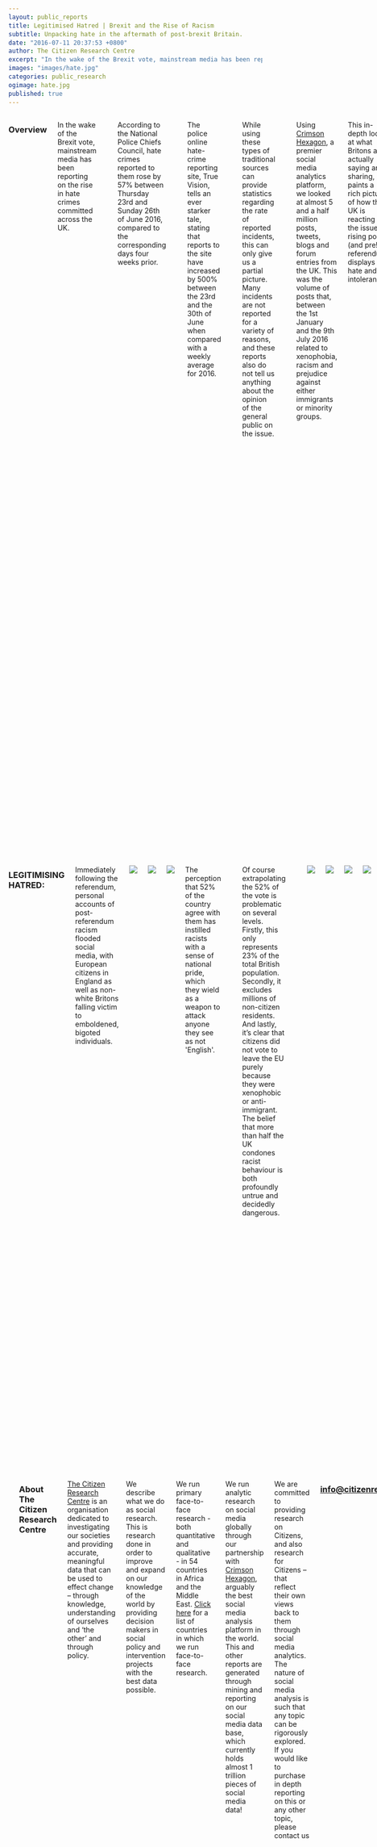 ```yaml
---
layout: public_reports
title: Legitimised Hatred | Brexit and the Rise of Racism
subtitle: Unpacking hate in the aftermath of post-brexit Britain. 
date: "2016-07-11 20:37:53 +0800"
author: The Citizen Research Centre
excerpt: "In the wake of the Brexit vote, mainstream media has been reporting on the rise in hate crimes committed across the UK. We find out more about what is going on on Social Media."
images: "images/hate.jpg"
categories: public_research
ogimage: hate.jpg
published: true
---
```

<div class="row">
    <div class='medium-2 large-2 columns'>
        <div class='spacing'></div>
    </div>
<div class='medium-8 large-8 columns'>
    <h3>Overview</h3>
<p>In the wake of the Brexit vote, mainstream media has been reporting on the rise in hate crimes committed across the UK.</p><p>

According to the National Police Chiefs Council, hate crimes reported to them rose by 57% between Thursday 23rd and Sunday 26th of June 2016, compared to the corresponding days four weeks prior.</p><p>

The police online hate-crime reporting site, True Vision, tells an ever starker tale, stating that reports to the site have increased by 500% between the 23rd and the 30th of June when compared with a weekly average for 2016.</p><p>

While using these types of traditional sources can provide statistics regarding the rate of reported incidents, this can only give us a partial picture. Many incidents are not reported for a variety of reasons, and these reports also do not tell us anything about the opinion of the general public on the issue.</p><p>

Using <a href="http://crimsonhexagon.com" target="_blank">Crimson Hexagon</a>, a premier social media analytics platform, we looked at almost 5 and a half million posts, tweets, blogs and forum entries from the UK. This was the volume of posts that, between the 1st January and the 9th July 2016 related to xenophobia, racism and prejudice against either immigrants or minority groups.</p><p>
This in-depth look at what Britons are actually saying and sharing, paints a rich picture of how the UK is reacting to the issue of rising post (and pre!) referendum displays of hate and intolerance.</p>

<h3>Hot Topics</h3>
<p>The timeline below shows the dramatic rise in online conversation on the topic of xenophobia after the Brexit vote. It is important to point out that this is all conversation on the topic including direct hate speech, discussion of the issue or advocacy against it.</p><p>
In the week of 16-22 June there was already a significant number of posts - 292,392 - relating to xenophobia and prejudice against immigrants and minorities, about a tenfold increase on the weekly average over the first 5 months of 2016.</p><p>
The volume of this conversation rose to a staggering 749,975 in the week of 23-29 June 2016, a 256% increase in a single week.</p>
<p style="text-align: center;" ><img src="images/blog-images/hatespeech_volume.jpg"></p>
<p>The @PostRefRacism Twitter handle has been mentioned over than 4,300 times since the referendum, more than any other.  #PostRefRacism has been used more than 34,000 times since the 23rd of June. The only on-topic hashtag that was used more is, unsurprisingly, #Brexit.</p>
</div>
<div class='medium-2 large-2 columns'>
        <div class='spacing'></div>
    </div>
</div>
<div class="row">
    <div class='medium-2 large-2 columns'>
        <div class='spacing'></div>
    </div>
<div class='medium-8 large-8 columns'>
<div id="handle_mentions" style="height: 400px; float: left; margin: 1%;"></div>
</div>
<div class='medium-2 large-2 columns'>
        <div class='spacing'></div>
    </div>
</div>
<div class="row">
    <div class='medium-2 large-2 columns'>
        <div class='spacing'></div>
    </div>
<div class='medium-8 large-8 columns'>
<div id="hashtag_mentions" style="height: 400px; float: left; margin: 1%;"></div>
</div>
<div class='medium-2 large-2 columns'>
        <div class='spacing'></div>
    </div>
</div>
<div class="row">
    <div class='medium-2 large-2 columns'>
        <div class='spacing'></div>
    </div>
<div class='medium-8 large-8 columns'>
    <h3>LEGITIMISING HATRED:</h3>
<p>Immediately following the referendum, personal accounts of post-referendum racism flooded social media, with European citizens in England as well as non-white Britons falling victim to emboldened, bigoted individuals.</p>
<p style="text-align: center;" ><img src="images/blog-images/assed_tweet.jpg"></p>
<p style="text-align: center;" ><img src="images/blog-images/roberts_tweet.jpg"></p>
<p style="text-align: center;" ><img src="images/blog-images/krupa_tweet.jpg"></p>
<p>The perception that 52% of the country agree with them has instilled racists with a sense of national pride, which they wield as a weapon to attack anyone they see as not 'English'.</p><p>

Of course extrapolating the 52% of the vote is problematic on several levels.  Firstly, this only represents 23% of the total British population.  Secondly, it excludes millions of non-citizen residents. And lastly, it’s clear that citizens did not vote to leave the EU purely because they were xenophobic or anti-immigrant. 
The belief that more than half the UK condones racist behaviour is both profoundly untrue and decidedly dangerous.  
</p>
<p style="text-align: center;" ><img src="images/blog-images/david_tweet.jpg"></p>
<p style="text-align: center;" ><img src="images/blog-images/joelle_tweet.jpg"></p>
<p style="text-align: center;" ><img src="images/blog-images/lewis_tweet.jpg"></p>
<p style="text-align: center;" ><img src="images/blog-images/siegel_tweet.jpg"></p>

<h3>IS IMMIGRATION A LEGITIMATE THREAT TO BRITAIN?</h3>
<p>A recent Oxford paper found that "EU migrants are less likely to claim out-of-work benefits, such as Jobseekers’ Allowance and incapacity benefit, compared to their UK counterparts," It goes on to state that "In February 2015, people who were EU nationals when they registered for a National Insurance Number made up 2.2% of the total [Department for Work and Pensions] working-age benefits caseload, but were about 6% of the working-age population." British hostility to immigrants predates the recent spate of mass immigration. An Oxford University study by Scott Blinder, looking at historical polling data spanning decades found that Brits believed there were “too many immigrants” long before the net immigration could have any appreciable effect on the British economy.</p><p>

Along with the perceived burden on the UK’s social services, immigrants taking British job was a hot topic during campaigning so you would expect hostility about immigration to be correlated to the actual level of immigration. But it’s not.</p><p>

A paper by Torsten Bell, director of the UK economic think tank Resolution Foundation, found no correlation at all between the share of votes for Leave in the referendum and the areas where wages have fallen since 2002 - theoretically the areas hardest hit by the financial crisis, or those where migration is said to have held down wages.</p><p>

Although pro-Brexit voters weren’t primarily from areas which had become poorer since the immigration wave, they did come from historically poor areas, dating back to the late 70’s. 
</p>
<h3>NOT SO BLACK AND WHITE.</h3>
<p>Analysing the growth in volume of this conversation draws an outline around how important the issue is to social media users. Quantifying the feelings involved in this conversation is however an overwhelmingly difficult task, as opinions on such a highly politicised issue are complex and nuanced.</p><p>

Immigration is a complicated issue, currently inflamed by the refugee crisis. Although no correlation has been found between those affected by immigration influx and Leave voters, it is a legitimate topic for conversation.</p><p>

Racism, xenophobia and intolerance, on the other hand, are irrational and usually based in fear or ignorance. It is inevitable that every society will have its share of people who hold these views. Ideally, the values of the rest of the community temper their actions and reduce how entitled they feel to hold and express their views.
</p>
<p style="text-align: center;" ><img src="images/blog-images/tanner_tweet.jpg"></p>
<p style="text-align: center;" ><img src="images/blog-images/park_tweet.jpg"></p>    
<p style="text-align: center;" ><img src="images/blog-images/gallon_tweet.jpg"></p>
<p>We have found a track record of pre-emptive counter narrative as well as a large outpouring of support for victims, and calls for unity. Brits from both camps are standing up to, or at least speaking out against, bigotry, racism and prejudice from their fellow countrymen.</p>
<p style="text-align: center;" ><img src="images/blog-images/pohotsky_tweet.jpg"></p>
<p style="text-align: center;" ><img src="images/blog-images/larkin_tweet.jpg"></p>
<p style="text-align: center;" ><img src="images/blog-images/lewis_tweet2.jpg"></p>
<h3>OLD NEWS</h3>
<p>Racism and xenophobia is not a new post-Brexit phenomenon and neither is online conversation about it. In our UK data for the first 5 months of 2016 we found an average of 23,949 posts per day referencing xenophobia, racism, and other hate crimes.</p>
<p style="text-align: center;" ><img src="images/blog-images/year_mentions.jpg"></p>
<p style="text-align: center;" ><img src="images/blog-images/nova_tweet.jpg"></p>
<p style="text-align: center;" ><img src="images/blog-images/cooper_tweet.jpg"></p>
<p style="text-align: center;" ><img src="images/blog-images/chicken_tweet.jpg"></p>
<h3>DOES RHETORIC REALLY MATTER?</h3>
<p>Both in the USA and in the UK, we have seen a rise in hate crimes and racism off the back of ugly political campaigns that have focused on division. We looked at the top 10 twitter handles mentioned in conversation around xenophobia and racial prejudice for 2016 in the UK, and we see that politicians dominate.</p>
<div id="topten" style="height: 400px; float: left;"></div>
<p>All the way from across the pond, American Republican candidate @realDonaldTrump takes top spot and even @DonaldJTrumpJr, his son, makes it into the top ten! @Nigel_Farage, the face of UKIP, and @ZacGoldsmith, a British Conservative politician held the number 5 and 6 spot respectively for 2016 year-to-date. @SadiqKhan - the mayor of London - ties in third with @LBC - a London based call in Radio which held call in shows for politicians Nick Clegg, Nigel Farage, Boris Johnson and Alex Salmond. </p><p>

If we take into consideration that our study was not specific to Brexit conversation, it becomes clear that these figures have become intrinsically linked, at least in the minds of the social media community, with the topic of racism and xenophobia. We should also not underestimate the influence of mainstream media – with agendas that remain murky, and are inclined towards populism.
</p>
<p style="text-align: center;" ><img src="images/blog-images/cullen_tweet.jpg"></p>
<h3>TUG OF WAR</h3>
<p>In using their public platform to stoke the fires of hatred, community leaders, politicians, and those in positions of authority legitimise extremist views and fertilise the seeds of division. Luckily there are fewer places to hide in the age of the internet and once the veil is lifted, society tends to fight back.</p>
<p style="text-align: center;" ><img src="images/blog-images/wilks_tweet.jpg"></p>
<p style="text-align: center;" ><img src="images/blog-images/kapona_tweet.jpg"></p>
<p style="text-align: center;" ><img src="images/blog-images/shazia_tweet.jpg"></p>
<p style="text-align: center;" ><img src="images/blog-images/draven_tweet.jpg"></p>
<p style="text-align: center;" ><img src="images/blog-images/lammy_tweet.jpg"></p>
<p style="text-align: center;" ><img src="images/blog-images/smith_tweet.jpg"></p>
<p>Social media has become, at least in part, a call-to-action platform in post referendum Britain. It has been used to promote ideals of solidarity and inclusiveness as well as sharing expressions on those ideals. Brits countrywide are being urged to report what they see and to stand up against bigoted behaviour. Civilians and police are sharing information and advice.</p>
<p style="text-align: center;" ><img src="images/blog-images/cultural_diversity.jpg"></p>
<p style="text-align: center;" ><img src="images/blog-images/mccoy_tweet.jpg"></p>
<p style="text-align: center;" ><img src="images/blog-images/conner_tweet.jpg"></p>
<p style="text-align: center;" ><img src="images/blog-images/dubyu_tweet.jpg"></p>
<p style="text-align: center;" ><img src="images/blog-images/dilly_tweet.jpg"></p>
<p>Social media is a powerful tool - where free speech reigns supreme. The stage belongs to anyone with an opinion but even in cyberspace those who shout the loudest, with a unified voice, get to direct the play. Creating communities online that reflect the values we hold offline will shape our collective future. Will we build it on empathy or let it be guided by fear?</p>
<p style="text-align: center;" ><img src="images/blog-images/singh_tweet.jpg"></p>
<h3 style="color: red;">(STRONG LANGUAGE WARNING!)</h3>
<p style="text-align: center;"><img src="images/blog-images/farage_tweet.jpg"></p>
<p style="text-align: center;"><img src="images/blog-images/betty_tweet.jpg"></p>
<p style="text-align: center;"><img src="images/blog-images/traynor_tweet.jpg"></p>
</div>
<div class='medium-2 large-2 columns'>
        <div class='spacing'></div>
    </div>
</div>
<div class="row">
<div class='medium-2 large-2 columns'>
        <div class='spacing'></div>
    </div>
<div class='medium-8 large-8 columns'>
<div class='spacing'></div>
<h3>About The Citizen Research Centre</h3>
<p><a href="{{site.url}}" target="_blank">The Citizen Research Centre</a> is an organisation dedicated to investigating our societies and providing accurate, meaningful data that can be used to effect change – through knowledge, understanding of ourselves and ‘the other’ and through policy.</p><p>
We describe what we do as social research. This is research done in order to improve and expand on our knowledge of the world by providing decision makers in social policy and intervention projects with the best data possible.</p><p>
We run primary face-to-face research - both quantitative and qualitative - in 54 countries in Africa and the Middle East. <a href="where-we-work.html" target="_blank">Click here</a> for a list of countries in which we run face-to-face research.</p><p>
We run analytic research on social media globally through our partnership with <a href="http://www.crimsonhexagon.com/" target="_blank">Crimson Hexagon</a>, arguably the best social media analysis platform in the world. This and other reports are generated through mining and reporting on our social media data base, which currently holds almost 1 trillion pieces of social media data!</p><p>
We are committed to providing research on Citizens, and also research for Citizens – that reflect their own views back to them through social media analytics.
The nature of social media analysis is such that any topic can be rigorously explored.  If you would like to purchase in depth reporting on this or any other topic, please contact us</p>  <h3 style="text-align: center;"><a href="mailto:info@citizenresearchcentre.org">info@citizenresearchcentre.org</a></h3>
</div>
<div class='medium-2 large-2 columns'>
    <div class='spacing'></div>
    </div>
</div>
<script>
$(function () {
    $('#handle_mentions').highcharts({
        chart: {
            type: 'bar'
        },
        title: {
            text: 'Handle Mentions - Hate Crimes & Intimidation Stories'
        },
        subtitle: {
            text: 'Source: <a href="http://www.crimsonhexagon.com/">Crimson Hexagon</a>'
        },
        xAxis: {
            categories: ['@PostRefRacism','@Nigel_Farage', '@jeremycorbyn', '@LBC', '@BBCNews', '@SkyNews', '@Guardian', '@BorisJohnson', '@HuffPostUK', '@posklondon'],
            title: {
                text: null
            }
        },
        yAxis: {
            min: 0,
            title: {
                text: 'Mentions',
                align: 'high'
            },
            labels: {
                overflow: 'justify'
            }
        },
        tooltip: {
            valueSuffix: ' mentions'
        },
        plotOptions: {
            bar: {
                dataLabels: {
                    enabled: true
                }
            }
        },
        credits: {
            enabled: false
        },
        series: [{
            name: 'Mentions',
            data: [4300, 3800, 3500, 2500, 2000, 2000, 1900, 1800, 1800, 1600]
        }]
    });
});
</script>



<script>
$(function () {
    $('#topten').highcharts({
        chart: {
            type: 'bar'
        },
        title: {
            text: 'Top 10 Twitter Handles Mentions (UK)'
        },
        subtitle: {
            text: 'Source: <a href="http://www.crimsonhexagon.com/">Crimson Hexagon</a>'
        },
        xAxis: {
            categories: ['@realDonaldTrump', '@Youtube', '@SadiqKhan', '@LBC', '@Nigel_Farage', '@ZacGoldsmith', '@BBCNews', '@guardian', '@DonaldTrumpjnr', '@SkyNews'],
            title: {
                text: null
            }
        },
        yAxis: {
            min: 0,
            title: {
                text: 'Mentions',
                align: 'high'
            },
            labels: {
                overflow: 'justify'
            }
        },
        tooltip: {
            valueSuffix: ' mentions'
        },
        plotOptions: {
            bar: {
                dataLabels: {
                    enabled: true
                }
            }
        },
        credits: {
            enabled: false
        },
        series: [{
            name: 'Mentions',
            data: [15000, 15000, 10000, 10000, 9500, 7700, 6700, 6600, 6300, 6300]
        }]
    });
});
</script>

<script>
$(function () {
    $('#hashtag_mentions').highcharts({
        chart: {
            type: 'bar'
        },
        title: {
            text: 'Hashtag Mentions - Hate Crimes & Intimidation Stories'
        },
        subtitle: {
            text: 'Source: <a href="http://www.crimsonhexagon.com/">Crimson Hexagon</a>'
        },
        xAxis: {
            categories: ['#Brexit', '#PostRefRacism', '#EURefResults', '#EUref', '#racism', '#safetypin', '#hatecrime', '#Remain', '#VoteLeave', '#Leave'],
            title: {
                text: null
            }
        },
        yAxis: {
            min: 0,
            title: {
                text: 'Mentions',
                align: 'high'
            },
            labels: {
                overflow: 'justify'
            }
        },
        tooltip: {
            valueSuffix: ' mentions'
        },
        plotOptions: {
            bar: {
                dataLabels: {
                    enabled: true
                }
            }
        },
        credits: {
            enabled: false
        },
        series: [{
            name: 'Mentions',
            data: [57000, 34000, 21000, 18000, 7700, 5000, 4500, 4300, 4100, 4000]
        }]
    });
});
</script>
<script>
$(function () {

    $(document).ready(function () {

        // Build the chart
        $('#gender').highcharts({
            chart: {
                plotBackgroundColor: null,
                plotBorderWidth: null,
                plotShadow: false,
                type: 'pie'
            },
            title: {
                text: '16 - 29 June - 61% of posts had identifiable gender'
            },
            tooltip: {
                pointFormat: '{series.name}: <b>{point.percentage:.1f}%</b>'
            },
            plotOptions: {
                pie: {
                    allowPointSelect: true,
                    cursor: 'pointer',
                    dataLabels: {
                        enabled: false
                    },
                    showInLegend: true
                }
            },
            series: [{
                name: 'Gender',
                colorByPoint: true,
                data: [{
                    name: 'Male',
                    y: 56.33
                }, {
                    name: 'Female',
                    y: 24.03,
                    sliced: true,
                    selected: true
                }]
            }]
        });
    });
});
</script>
